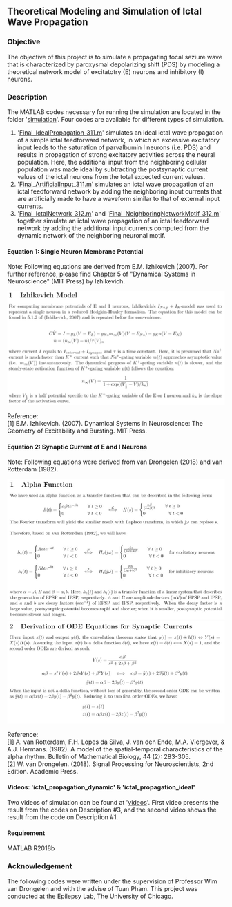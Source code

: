 ## Theoretical Modeling and Simulation of Ictal Wave Propagation
### Objective
The objective of this project is to simulate a propagating focal seziure wave that is characterized by paroxysmal depolarizing shift (PDS) by modeling a theoretical network model of excitatotry (E) neurons and inhibitory (I) neurons.

### Description
The MATLAB codes necessary for running the simulation are located in the folder '[simulation](https://github.com/scho20/focal_seizure_propagation/blob/master/simulation)'. Four codes are available for different types of simulation. <br/>
1. '[Final_IdealPropagation_311.m](https://github.com/scho20/focal_seizure_propagation/blob/master/simulation/thesis_codes/Final_IdealPropagation_311.m)' simulates an ideal ictal wave propagation of a simple ictal feedforward network, in which an excessive excitatory input leads to the saturation of parvalbumin I neurons (i.e. PDS) and results in propagation of strong excitatory activities across the neural population. Here, the additional input from the neighboring cellular population was made ideal by subtracting the postsynaptic current values of the ictal neurons from the total expected current values. <br/>
2. '[Final_ArtificialInput_311.m](https://github.com/scho20/focal_seizure_propagation/blob/master/simulation/thesis_codes/Final_ArtificialInput_311.m)' simulates an ictal wave propagation of an ictal feedforward network by adding the neighboring input currents that are artificially made to have a waveform similar to that of external input currents. <br/>
3. '[Final_IctalNetwork_312.m](https://github.com/scho20/focal_seizure_propagation/blob/master/simulation/thesis_codes/Final_ictalNetwork_312.m)' and '[Final_NeighboringNetworkMotif_312.m](https://github.com/scho20/focal_seizure_propagation/blob/master/simulation)' together simulate an ictal wave propagation of an ictal feedforward network by adding the additional input currents computed from the dynamic network of the neighboring neuronal motif.

#### Equation 1: Single Neuron Membrane Potential
Note: Following equations are derived from E.M. Izhikevich (2007). For further reference, please find Chapter 5 of "Dynamical Systems in Neuroscience" (MIT Press) by Izhikevich. <br/>

<img src="image/membrane_potential_eq_final.JPG" width="750">

Reference: <br/>
[1] E.M. Izhikevich. (2007). Dynamical Systems in Neuroscience: The Geometry of Excitability and Bursting. MIT Press.

#### Equation 2: Synaptic Current of E and I Neurons
Note: Following equations were derived from van Drongelen (2018) and van Rotterdam (1982). <br/>

<img src="image/synaptic_eq1.JPG" width="700">
<img src="image/synaptic_eq2.JPG" width="700">

Reference: <br/>
[1] A. van Rotterdam, F.H. Lopes da Silva, J. van den Ende, M.A. Viergever, & A.J. Hermans. (1982). A model of the spatial-temporal characteristics of the alpha rhythm. Bulletin of Mathematical Biology, 44 (2): 283-305. <br/>
[2] W. van Drongelen. (2018). Signal Processing for Neuroscientists, 2nd Edition. Academic Press.


#### Videos: 'ictal_propagation_dynamic' & 'ictal_propagation_ideal'
Two videos of simulation can be found at '[videos](https://github.com/scho20/forcal_seizure_propagation/blob/master/simulation/videos)'. First video presents the result from the codes on Description #3, and the second video shows the result from the code on Description #1.

#### Requirement
MATLAB R2018b

### Acknowledgement
The following codes were written under the supervision of Professor Wim van Drongelen and with the advise of Tuan Pham. This project was conducted at the Epilepsy Lab, The University of Chicago.
